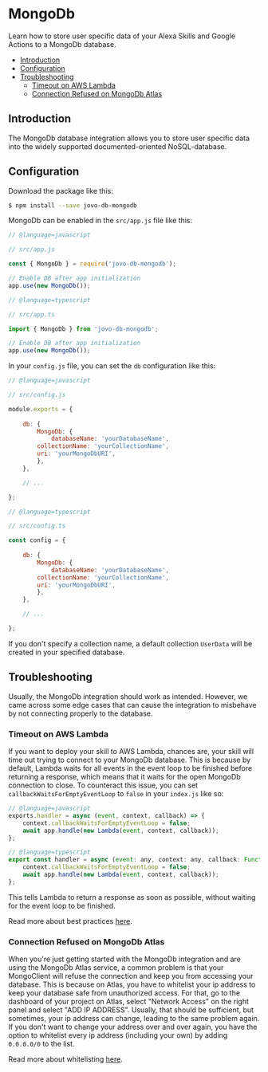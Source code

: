 # MongoDb

Learn how to store user specific data of your Alexa Skills and Google Actions to a MongoDb database.

* [Introduction](#introduction)
* [Configuration](#configuration)
* [Troubleshooting](#troubleshooting)
    * [Timeout on AWS Lambda](#timeout-on-aws-lambda)
    * [Connection Refused on MongoDb Atlas](#connection-refused-on-mongodb-atlas)


## Introduction

The MongoDb database integration allows you to store user specific data into the widely supported documented-oriented NoSQL-database.


## Configuration

Download the package like this:

```sh
$ npm install --save jovo-db-mongodb
```

MongoDb can be enabled in the `src/app.js` file like this:

```javascript
// @language=javascript

// src/app.js

const { MongoDb } = require('jovo-db-mongodb');

// Enable DB after app initialization
app.use(new MongoDb());

// @language=typescript

// src/app.ts

import { MongoDb } from 'jovo-db-mongodb';

// Enable DB after app initialization
app.use(new MongoDb());
```

In your `config.js` file, you can set the `db` configuration like this:

```javascript
// @language=javascript

// src/config.js

module.exports = {
    
    db: {
        MongoDb: {
            databaseName: 'yourDatabaseName',
        collectionName: 'yourCollectionName',
        uri: 'yourMongoDbURI',
        },
    },

    // ...

};

// @language=typescript

// src/config.ts

const config = {
    
    db: {
        MongoDb: {
            databaseName: 'yourDatabaseName',
        collectionName: 'yourCollectionName',
        uri: 'yourMongoDbURI',
        },
    },

    // ...

};
```

If you don't specify a collection name, a default collection ```UserData``` will be created in your specified database.

## Troubleshooting

Usually, the MongoDb integration should work as intended. However, we came across some edge cases that can cause the integration to misbehave by not connecting properly to the database.

### Timeout on AWS Lambda

If you want to deploy your skill to AWS Lambda, chances are, your skill will time out trying to connect to your MongoDb database. This is because by default, Lambda waits for all events in the event loop to be finished before returning a response, which means that it waits for the open MongoDb connection to close. To counteract this issue, you can set `callbackWaitsForEmptyEventLoop` to `false` in your `index.js` like so:

```javascript
// @language=javascript
exports.handler = async (event, context, callback) => {
    context.callbackWaitsForEmptyEventLoop = false;
    await app.handle(new Lambda(event, context, callback));
};

// @language=typescript
export const handler = async (event: any, context: any, callback: Function) => { 
    context.callbackWaitsForEmptyEventLoop = false;
    await app.handle(new Lambda(event, context, callback));
};
```

This tells Lambda to return a response as soon as possible, without waiting for the event loop to be finished.

Read more about best practices [here](https://docs.atlas.mongodb.com/best-practices-connecting-to-aws-lambda/).

### Connection Refused on MongoDb Atlas

When you're just getting started with the MongoDb integration and are using the MongoDb Atlas service, a common problem is that your MongoClient will refuse the connection and keep you from accessing your database. This is because on Atlas, you have to whitelist your ip address to keep your database safe from unauthorized access. For that, go to the dashboard of your project on Atlas, select "Network Access" on the right panel and select "ADD IP ADDRESS". Usually, that should be sufficient, but sometimes, your ip address can change, leading to the same problem again. If you don't want to change your address over and over again, you have the option to whitelist every ip address (including your own) by adding `0.0.0.0/0` to the list.

Read more about whitelisting [here](https://docs.atlas.mongodb.com/security-whitelist/).


<!--[metadata]: {"description": "Learn how to store user specific data of your Alexa Skills and Google Actions to a MongoDb database.",
"route": "databases/mongodb" }-->